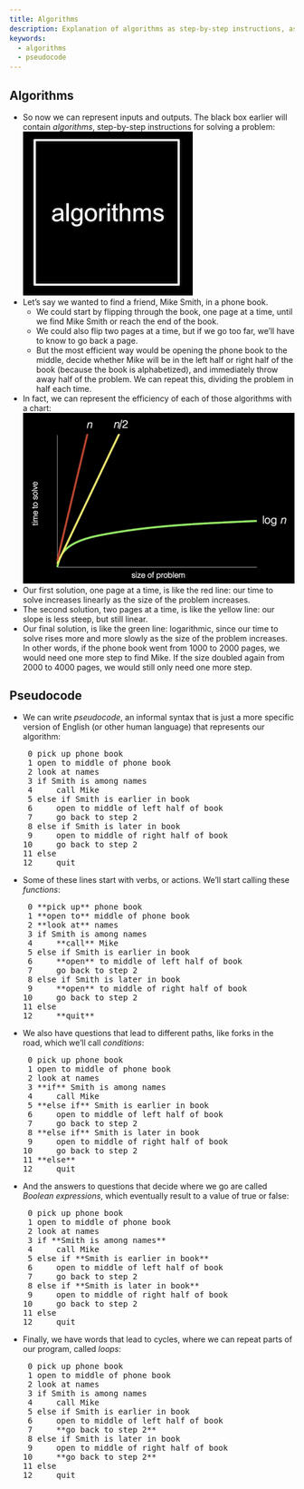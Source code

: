```yaml
---
title: Algorithms
description: Explanation of algorithms as step-by-step instructions, as well as pseudocode.
keywords:
  - algorithms
  - pseudocode
---
```


## Algorithms

*   So now we can represent inputs and outputs. The black box earlier will contain _algorithms_, step-by-step instructions for solving a problem:  
    ![box with word "algorithms"](algorithms.png)
*   Let’s say we wanted to find a friend, Mike Smith, in a phone book.
    *   We could start by flipping through the book, one page at a time, until we find Mike Smith or reach the end of the book.
    *   We could also flip two pages at a time, but if we go too far, we’ll have to know to go back a page.
    *   But the most efficient way would be opening the phone book to the middle, decide whether Mike will be in the left half or right half of the book (because the book is alphabetized), and immediately throw away half of the problem. We can repeat this, dividing the problem in half each time.
*   In fact, we can represent the efficiency of each of those algorithms with a chart:  
    ![chart with: "size of problem" as x-axis; "time to solve" as y-axis; red, steep straight line from origin to top of graph labeled "n"; yellow, less steep straight line from origin to top of graph labeled "n/2"; green, curved line that gets less and less steep from origin to right of graph labeled "log n"](running_time.png)
*   Our first solution, one page at a time, is like the red line: our time to solve increases linearly as the size of the problem increases.
*   The second solution, two pages at a time, is like the yellow line: our slope is less steep, but still linear.
*   Our final solution, is like the green line: logarithmic, since our time to solve rises more and more slowly as the size of the problem increases. In other words, if the phone book went from 1000 to 2000 pages, we would need one more step to find Mike. If the size doubled again from 2000 to 4000 pages, we would still only need one more step.

## Pseudocode

*   We can write _pseudocode_, an informal syntax that is just a more specific version of English (or other human language) that represents our algorithm:

    <pre> 0 pick up phone book
     1 open to middle of phone book
     2 look at names
     3 if Smith is among names
     4     call Mike
     5 else if Smith is earlier in book
     6     open to middle of left half of book
     7     go back to step 2
     8 else if Smith is later in book
     9     open to middle of right half of book
    10     go back to step 2
    11 else
    12     quit
    </pre>

*   Some of these lines start with verbs, or actions. We’ll start calling these _functions_:

    <pre> 0 **pick up** phone book
     1 **open to** middle of phone book
     2 **look at** names
     3 if Smith is among names
     4     **call** Mike
     5 else if Smith is earlier in book
     6     **open** to middle of left half of book
     7     go back to step 2
     8 else if Smith is later in book
     9     **open** to middle of right half of book
    10     go back to step 2
    11 else
    12     **quit**
    </pre>

*   We also have questions that lead to different paths, like forks in the road, which we’ll call _conditions_:

    <pre> 0 pick up phone book
     1 open to middle of phone book
     2 look at names
     3 **if** Smith is among names
     4     call Mike
     5 **else if** Smith is earlier in book
     6     open to middle of left half of book
     7     go back to step 2
     8 **else if** Smith is later in book
     9     open to middle of right half of book
    10     go back to step 2
    11 **else**
    12     quit
    </pre>

*   And the answers to questions that decide where we go are called _Boolean expressions_, which eventually result to a value of true or false:

    <pre> 0 pick up phone book
     1 open to middle of phone book
     2 look at names
     3 if **Smith is among names**
     4     call Mike
     5 else if **Smith is earlier in book**
     6     open to middle of left half of book
     7     go back to step 2
     8 else if **Smith is later in book**
     9     open to middle of right half of book
    10     go back to step 2
    11 else
    12     quit
    </pre>

*   Finally, we have words that lead to cycles, where we can repeat parts of our program, called _loops_:

    <pre> 0 pick up phone book
     1 open to middle of phone book
     2 look at names
     3 if Smith is among names
     4     call Mike
     5 else if Smith is earlier in book
     6     open to middle of left half of book
     7     **go back to step 2**
     8 else if Smith is later in book
     9     open to middle of right half of book
    10     **go back to step 2**
    11 else
    12     quit
    </pre>
